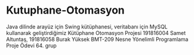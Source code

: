 # Kutuphane-Otomasyon
Java dilinde arayüz için Swing kütüphanesi, veritabanı için MySQL kullanarak geliştirdiğimiz Kütüphane Otomasyon Projesi
191816004 Samet Altuntaş, 191816058 Burak Yüksek
BMT-209 Nesne Yönelimli Programlama Proje Ödevi 64. grup
